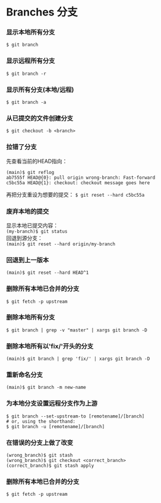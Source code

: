 # Branches 分支

### 显示本地所有分支
`$ git branch`  

### 显示远程所有分支
`$ git branch -r`  

### 显示所有分支(本地/远程)
`$ git branch -a`  

### 从已提交的文件创建分支
`$ git checkout -b <branch>`  

### 拉错了分支
先查看当前的HEAD指向：
```
(main)$ git reflog
ab7555f HEAD@{0}: pull origin wrong-branch: Fast-forward
c5bc55a HEAD@{1}: checkout: checkout message goes here
```  
再把分支重设为想要的提交： 
`$ git reset --hard c5bc55a` 

### 废弃本地的提交
显示本地已提交内容：  
`(my-branch)$ git status`  
回退到源分支：  
`(main)$ git reset --hard origin/my-branch`

### 回退到上一版本
`(main)$ git reset --hard HEAD^1`  

### 删除所有本地已合并的分支
`$ git fetch -p upstream`  

### 删除本地所有分支
`$ git branch | grep -v "master" | xargs git branch -D `

### 删除本地所有以'fix/'开头的分支
`(main)$ git branch | grep 'fix/' | xargs git branch -D`

### 重新命名分支
`(main)$ git branch -m new-name` 

### 为本地分支设置远程分支作为上游
```
$ git branch --set-upstream-to [remotename]/[branch]
# or, using the shorthand:
$ git branch -u [remotename]/[branch]
``` 

### 在错误的分支上做了改变
```
(wrong_branch)$ git stash
(wrong_branch)$ git checkout <correct_branch>
(correct_branch)$ git stash apply
``` 

### 删除所有本地已合并的分支
`$ git fetch -p upstream` 
